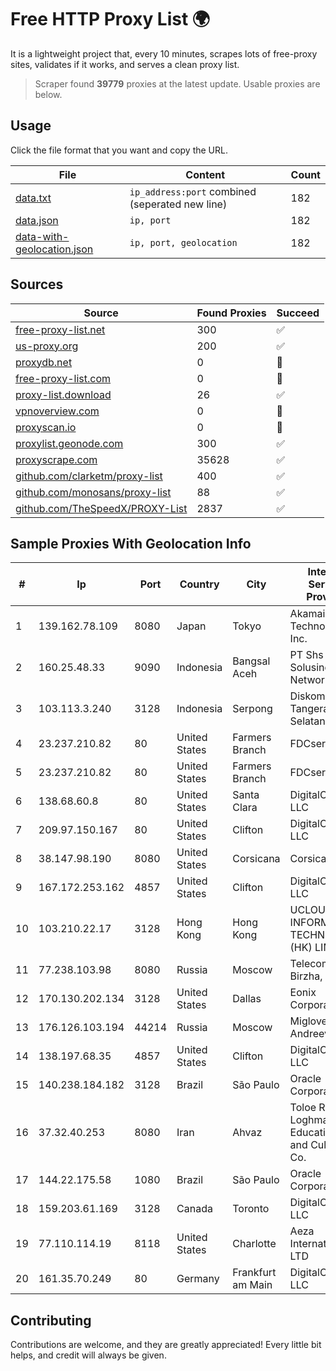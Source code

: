 
# Free HTTP Proxy List 🌍

It is a lightweight project that, every 10 minutes, scrapes lots of free-proxy sites, validates if it works, and serves a clean proxy list.


> Scraper found **39779** proxies at the latest update. Usable proxies are below.

## Usage

Click the file format that you want and copy the URL.


|File|Content|Count|
|----|-------|-----|
|[data.txt](https://raw.githubusercontent.com/themiralay/Proxy-List-World/master/data.txt)|`ip_address:port` combined (seperated new line)|182|
|[data.json](https://raw.githubusercontent.com/themiralay/Proxy-List-World/master/data.json)|`ip, port`|182|
|[data-with-geolocation.json](https://raw.githubusercontent.com/themiralay/Proxy-List-World/master/data-with-geolocation.json)|`ip, port, geolocation`|182|

## Sources

|Source|Found Proxies|Succeed|
|------|-------------|-------|
|[free-proxy-list.net](https://free-proxy-list.net)|300|✅|
|[us-proxy.org](https://www.us-proxy.org)|200|✅|
|[proxydb.net](http://proxydb.net)|0|🚫|
|[free-proxy-list.com](https://free-proxy-list.com/?page=&port=&type%5B%5D=http&type%5B%5D=https&up_time=0&search=Search)|0|🚫|
|[proxy-list.download](https://www.proxy-list.download/HTTP)|26|✅|
|[vpnoverview.com](https://vpnoverview.com/privacy/anonymous-browsing/free-proxy-servers)|0|🚫|
|[proxyscan.io](https://www.proxyscan.io)|0|🚫|
|[proxylist.geonode.com](https://proxylist.geonode.com/api/proxy-list?limit=300&page=1&sort_by=lastChecked&sort_type=desc&protocols=http,https)|300|✅|
|[proxyscrape.com](https://api.proxyscrape.com/v2/?request=displayproxies&protocol=http&timeout=10000&country=all&ssl=all&anonymity=all)|35628|✅|
|[github.com/clarketm/proxy-list](https://raw.githubusercontent.com/clarketm/proxy-list/master/proxy-list-raw.txt)|400|✅|
|[github.com/monosans/proxy-list](https://raw.githubusercontent.com/monosans/proxy-list/main/proxies/http.txt)|88|✅|
|[github.com/TheSpeedX/PROXY-List](https://raw.githubusercontent.com/TheSpeedX/PROXY-List/master/http.txt)|2837|✅|


## Sample Proxies With Geolocation Info

|#|Ip|Port|Country|City|Internet Service Provider|
|-|--|----|-------|----|-------------------------|
|1|139.162.78.109|8080|Japan|Tokyo|Akamai Technologies, Inc.|
|2|160.25.48.33|9090|Indonesia|Bangsal Aceh|PT Shs Solusindo Network|
|3|103.113.3.240|3128|Indonesia|Serpong|Diskominfo Tangerang Selatan|
|4|23.237.210.82|80|United States|Farmers Branch|FDCservers.net|
|5|23.237.210.82|80|United States|Farmers Branch|FDCservers.net|
|6|138.68.60.8|80|United States|Santa Clara|DigitalOcean, LLC|
|7|209.97.150.167|80|United States|Clifton|DigitalOcean, LLC|
|8|38.147.98.190|8080|United States|Corsicana|Corsicana ISD|
|9|167.172.253.162|4857|United States|Clifton|DigitalOcean, LLC|
|10|103.210.22.17|3128|Hong Kong|Hong Kong|UCLOUD INFORMATION TECHNOLOGY (HK) LIMITED|
|11|77.238.103.98|8080|Russia|Moscow|Telecom-Birzha, LLC|
|12|170.130.202.134|3128|United States|Dallas|Eonix Corporation|
|13|176.126.103.194|44214|Russia|Moscow|Miglovets Egor Andreevich|
|14|138.197.68.35|4857|United States|Clifton|DigitalOcean, LLC|
|15|140.238.184.182|3128|Brazil|São Paulo|Oracle Corporation|
|16|37.32.40.253|8080|Iran|Ahvaz|Toloe Rayaneh Loghman Educational and Cultural Co.|
|17|144.22.175.58|1080|Brazil|São Paulo|Oracle Corporation|
|18|159.203.61.169|3128|Canada|Toronto|DigitalOcean, LLC|
|19|77.110.114.19|8118|United States|Charlotte|Aeza International LTD|
|20|161.35.70.249|80|Germany|Frankfurt am Main|DigitalOcean, LLC|



## Contributing

Contributions are welcome, and they are greatly appreciated! Every
little bit helps, and credit will always be given.


